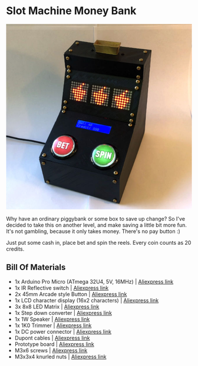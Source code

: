 # Slot Machine Money Bank

![Slot Machine Money Bank](./assets/title_photo_thumb.jpg)

Why have an ordinary piggybank or some box to save up change? So I've decided to take this on another level, and make saving a little bit more fun. It's not gambling, because it only takes money. There's no pay button :)

Just put some cash in, place bet and spin the reels.
Every coin counts as 20 credits.

## Bill Of Materials
- 1x Arduino Pro Micro (ATmega 32U4, 5V, 16MHz) | [Aliexpress link](https://www.aliexpress.com/item/New-Pro-Micro-for-arduino-ATmega32U4-5V-16MHz-Module-with-2-row-pin-header-For-Leonardo/32768308647.html)
- 1x IR Reflective switch | [Aliexpress link](https://www.aliexpress.com/item/1PCS-TCRT5000-Infrared-Reflective-IR-Photoelectric-Switch-Barrier-Line-Track-Sensor-Module/32817041068.html)
- 2x 45mm Arcade style Button | [Aliexpress link](https://www.aliexpress.com/item/45mm-Push-Button-Arcade-Button-Led-Micro-Switch-5V-12V-Power-Button-Switch-Set-Green-Yellow/32947388048.html)
- 1x LCD character display (16x2 characters) | [Aliexpress link](https://www.aliexpress.com/item/LCD-display-LCD1602-module-Blue-screen-1602-i2c-LCD-Display-Module-HD44780-16x2-IIC-Character-1602/32988862895.html)
- 3x 8x8 LED Matrix | [Aliexpress link](https://www.aliexpress.com/item/1set-MAX7219-dot-matrix-module-control-module-MCU-control-drive-LED-module-display-module-Hbm0316/32910358174.html)
- 1x Step down converter | [Aliexpress link](https://www.aliexpress.com/item/DC-DC-Auto-Boost-Buck-adjustable-step-down-Converter-XL6009-Module-Solar-Voltage/1859100256.html)
- 1x 1W Speaker | [Aliexpress link](https://www.aliexpress.com/item/High-quality-Jtron-DIY-50mm-1W-8-Ohms-Speaker-Bronze-free-shipping/32297391375.html) 
- 1x 1K0 Trimmer | [Aliexpress link](https://www.aliexpress.com/item/3386P-2K-OHM-1-2W-Trimmer-Potentiometer-3386P-1-202-x-100PCS/2017187211.html)
- 1x DC power connector | [Aliexpress link](https://www.aliexpress.com/item/10PCS-DC-Power-Connector-pin-2-1x5-5mm-Female-Plug-Jack-Male-Plug-Jack-Socket-Adapter/32962556698.html)
- Dupont cables | [Aliexpress link](https://www.aliexpress.com/item/Free-shipping-Dupont-line-120pcs-20cm-male-to-male-male-to-female-and-female-to-female/32390991500.html)
- Prototype board | [Aliexpress link](https://www.aliexpress.com/item/10Pcs-Prototype-Paper-Copper-PCB-Universal-Experiment-Matrix-Circuit-Board-5x7CM-Diy-Kit/32888221246.html)
- M3x6 screws | [Aliexpress link](https://www.aliexpress.com/item/100PCS-M3-series-10-9-round-head-hex-socket-screws-M3-6-8-10-12-50/32773301883.html)
- M3x3x4 knurled nuts | [Aliexpress link](https://www.aliexpress.com/item/100pcs-M2-M2-5-M3-Copper-Inserts-Brass-Double-Pass-Knurl-Nut-Embedded-Fastener/32842866575.html)